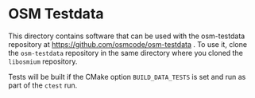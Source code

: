 # OSM Testdata

This directory contains software that can be used with the osm-testdata
repository at https://github.com/osmcode/osm-testdata . To use it, clone
the `osm-testdata` repository in the same directory where you cloned the
`libosmium` repository.

Tests will be built if the CMake option `BUILD_DATA_TESTS` is set and run as
part of the `ctest` run.

